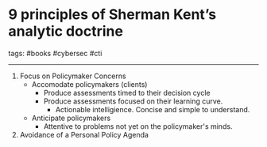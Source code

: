 # 9 principles of Sherman Kent’s analytic doctrine
tags: #books #cybersec #cti 

---

1. Focus on Policymaker Concerns
	- Accomodate policymakers (clients)
		- Produce assessments timed to their decision cycle
		- Produce assessments focused on their learning curve.
			- Actionable intelligience. Concise and simple to understand.
	- Anticipate policymakers
		- Attentive to problems not yet on the policymaker's minds.
2. Avoidance of a Personal Policy Agenda
		